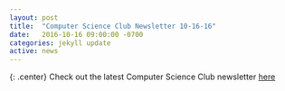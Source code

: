 ```yaml
---
layout: post
title:  "Computer Science Club Newsletter 10-16-16"
date:   2016-10-16 09:00:00 -0700
categories: jekyll update
active: news
---
```


{: .center}
Check out the latest Computer Science Club newsletter [here](http://csclub.sbcc.edu/newsletters/10-16-16newsletter.html)
